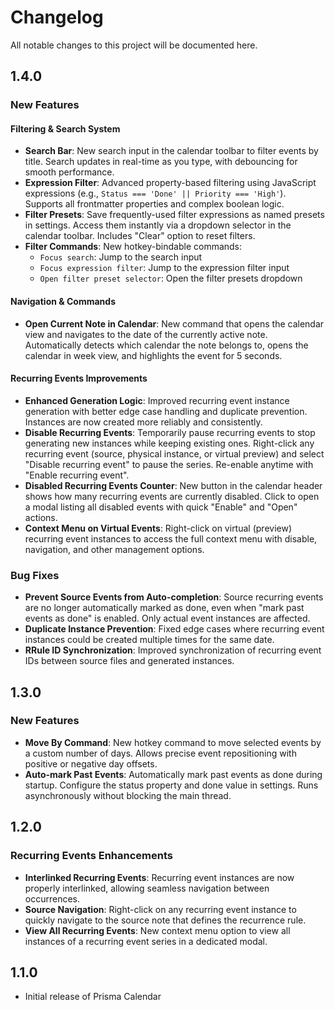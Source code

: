 # Changelog

All notable changes to this project will be documented here.

## 1.4.0

### New Features

#### Filtering & Search System
- **Search Bar**: New search input in the calendar toolbar to filter events by title. Search updates in real-time as you type, with debouncing for smooth performance.
- **Expression Filter**: Advanced property-based filtering using JavaScript expressions (e.g., `Status === 'Done' || Priority === 'High'`). Supports all frontmatter properties and complex boolean logic.
- **Filter Presets**: Save frequently-used filter expressions as named presets in settings. Access them instantly via a dropdown selector in the calendar toolbar. Includes "Clear" option to reset filters.
- **Filter Commands**: New hotkey-bindable commands:
  - `Focus search`: Jump to the search input
  - `Focus expression filter`: Jump to the expression filter input
  - `Open filter preset selector`: Open the filter presets dropdown

#### Navigation & Commands
- **Open Current Note in Calendar**: New command that opens the calendar view and navigates to the date of the currently active note. Automatically detects which calendar the note belongs to, opens the calendar in week view, and highlights the event for 5 seconds.

#### Recurring Events Improvements
- **Enhanced Generation Logic**: Improved recurring event instance generation with better edge case handling and duplicate prevention. Instances are now created more reliably and consistently.
- **Disable Recurring Events**: Temporarily pause recurring events to stop generating new instances while keeping existing ones. Right-click any recurring event (source, physical instance, or virtual preview) and select "Disable recurring event" to pause the series. Re-enable anytime with "Enable recurring event".
- **Disabled Recurring Events Counter**: New button in the calendar header shows how many recurring events are currently disabled. Click to open a modal listing all disabled events with quick "Enable" and "Open" actions.
- **Context Menu on Virtual Events**: Right-click on virtual (preview) recurring event instances to access the full context menu with disable, navigation, and other management options.

### Bug Fixes
- **Prevent Source Events from Auto-completion**: Source recurring events are no longer automatically marked as done, even when "mark past events as done" is enabled. Only actual event instances are affected.
- **Duplicate Instance Prevention**: Fixed edge cases where recurring event instances could be created multiple times for the same date.
- **RRule ID Synchronization**: Improved synchronization of recurring event IDs between source files and generated instances.

## 1.3.0

### New Features
- **Move By Command**: New hotkey command to move selected events by a custom number of days. Allows precise event repositioning with positive or negative day offsets.
- **Auto-mark Past Events**: Automatically mark past events as done during startup. Configure the status property and done value in settings. Runs asynchronously without blocking the main thread.

## 1.2.0

### Recurring Events Enhancements
- **Interlinked Recurring Events**: Recurring event instances are now properly interlinked, allowing seamless navigation between occurrences.
- **Source Navigation**: Right-click on any recurring event instance to quickly navigate to the source note that defines the recurrence rule.
- **View All Recurring Events**: New context menu option to view all instances of a recurring event series in a dedicated modal.

## 1.1.0
- Initial release of Prisma Calendar
